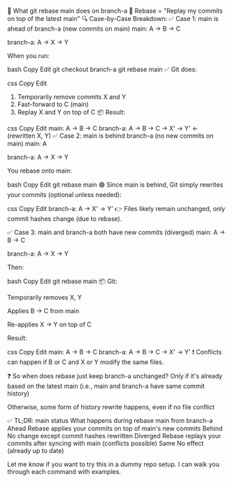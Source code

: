 🔁 What git rebase main does on branch-a
🧠 Rebase = "Replay my commits on top of the latest main"
🔍 Case-by-Case Breakdown:
✅ Case 1: main is ahead of branch-a (new commits on main)
main: A → B → C

branch-a: A → X → Y

When you run:

bash
Copy
Edit
git checkout branch-a
git rebase main
✅ Git does:

css
Copy
Edit
1. Temporarily remove commits X and Y
2. Fast-forward to C (main)
3. Replay X and Y on top of C
   📦 Result:

css
Copy
Edit
main: A → B → C
branch-a: A → B → C → X' → Y'  ← (rewritten X, Y)
✅ Case 2: main is behind branch-a (no new commits on main)
main: A

branch-a: A → X → Y

You rebase onto main:

bash
Copy
Edit
git rebase main
🟢 Since main is behind, Git simply rewrites your commits (optional unless needed):

css
Copy
Edit
branch-a: A → X' → Y'
👉 Files likely remain unchanged, only commit hashes change (due to rebase).

✅ Case 3: main and branch-a both have new commits (diverged)
main: A → B → C

branch-a: A → X → Y

Then:

bash
Copy
Edit
git rebase main
📦 Git:

Temporarily removes X, Y

Applies B → C from main

Re-applies X → Y on top of C

Result:

css
Copy
Edit
main: A → B → C
branch-a: A → B → C → X' → Y'
❗ Conflicts can happen if B or C and X or Y modify the same files.

❓ So when does rebase just keep branch-a unchanged?
Only if it's already based on the latest main (i.e., main and branch-a have same commit history)

Otherwise, some form of history rewrite happens, even if no file conflict

✅ TL;DR:
main status	What happens during rebase main from branch-a
Ahead	Rebase applies your commits on top of main's new commits
Behind	No change except commit hashes rewritten
Diverged	Rebase replays your commits after syncing with main (conflicts possible)
Same	No effect (already up to date)

Let me know if you want to try this in a dummy repo setup. I can walk you through each command with examples.







